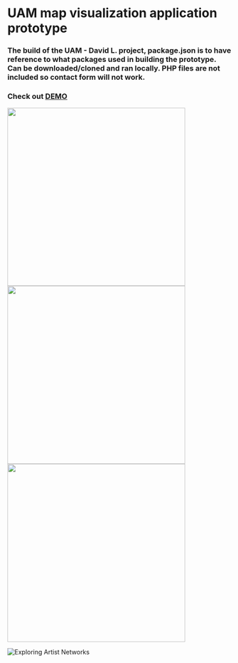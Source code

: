 # UAM map visualization application prototype
### The build of the UAM - David L. project, package.json is to have reference to what packages used in building the prototype. Can be downloaded/cloned and ran locally. PHP files are not included so contact form will not work.

### Check out [DEMO](http://ignacioecc.com/uamproj/index.html)

<img src="https://user-images.githubusercontent.com/13355797/31030698-2730646e-a50b-11e7-8c40-b332b7b77e11.JPG" height="400">

<img src="https://user-images.githubusercontent.com/13355797/31030697-272ea7b4-a50b-11e7-8674-ea2f46e11e86.JPG" height="400">

<img src="https://user-images.githubusercontent.com/13355797/31030699-273359a8-a50b-11e7-818d-de905a8355fe.JPG" height="400">

![Exploring Artist Networks](https://user-images.githubusercontent.com/13355797/31030696-272e4602-a50b-11e7-9537-89a1d3399b59.gif)
